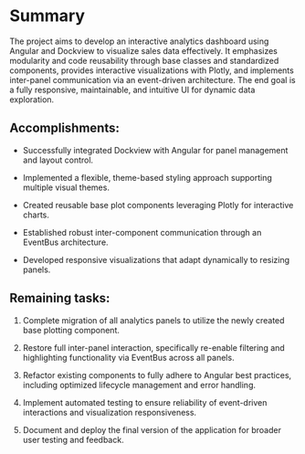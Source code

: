 # Summary

The project aims to develop an interactive analytics dashboard using Angular and Dockview to visualize sales data effectively. It emphasizes modularity and code reusability through base classes and standardized components, provides interactive visualizations with Plotly, and implements inter-panel communication via an event-driven architecture. The end goal is a fully responsive, maintainable, and intuitive UI for dynamic data exploration.

## Accomplishments:

- Successfully integrated Dockview with Angular for panel management and layout control.

- Implemented a flexible, theme-based styling approach supporting multiple visual themes.

- Created reusable base plot components leveraging Plotly for interactive charts.

- Established robust inter-component communication through an EventBus architecture.

- Developed responsive visualizations that adapt dynamically to resizing panels.

## Remaining tasks:

1. Complete migration of all analytics panels to utilize the newly created base plotting component.

2. Restore full inter-panel interaction, specifically re-enable filtering and highlighting functionality via EventBus across all panels.

3. Refactor existing components to fully adhere to Angular best practices, including optimized lifecycle management and error handling.

4. Implement automated testing to ensure reliability of event-driven interactions and visualization responsiveness.

5. Document and deploy the final version of the application for broader user testing and feedback.
